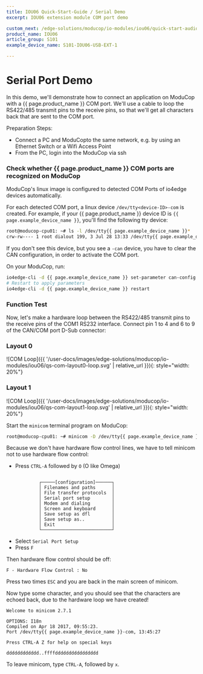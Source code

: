 ```yaml
---
title: IOU06 Quick-Start-Guide / Serial Demo
excerpt: IOU06 extension module COM port demo

custom_next: /edge-solutions/moducop/io-modules/iou06/quick-start-audio
product_name: IOU06
article_group: S101
example_device_name: S101-IOU06-USB-EXT-1

---
```


# Serial Port Demo

In this demo, we'll demonstrate how to connect an application on ModuCop with a {{ page.product_name }} COM port. We'll use a cable to loop the RS422/485 transmit pins to the receive pins, so that we'll get all characters back that are sent to the COM port.

Preparation Steps:
* Connect a PC and ModuCopto the same network, e.g. by using an Ethernet Switch or a Wifi Access Point
* From the PC, login into the ModuCop via ssh

### Check whether {{ page.product_name }} COM ports are recognized on ModuCop

ModuCop's linux image is configured to detected COM Ports of io4edge devices automatically.

For each detected COM port, a linux device `/dev/tty<device-ID>-com` is created. For example, if your {{ page.product_name }} device ID is `{{ page.example_device_name }}`, you'll find the following tty device:

```bash
root@moducop-cpu01: ~# ls -l /dev/tty{{ page.example_device_name }}*
crw-rw---- 1 root dialout 199, 3 Jul 28 13:33 /dev/tty{{ page.example_device_name }}-com
```

If you don't see this device, but you see a `-can` device, you have to clear the CAN configuration, in order to activate the COM port.

On your ModuCop, run:
```bash
io4edge-cli -d {{ page.example_device_name }} set-parameter can-config ""
# Restart to apply parameters
io4edge-cli -d {{ page.example_device_name }} restart
```


### Function Test
Now, let's make a hardware loop between the RS422/485 transmit pins to the receive pins of the COM1 RS232 interface. Connect pin 1 to 4 and 6 to 9 of the CAN/COM port D-Sub connector:

### Layout 0
![COM Loop]({{ '/user-docs/images/edge-solutions/moducop/io-modules/iou06/qs-com-layout0-loop.svg' | relative_url }}){: style="width: 20%"}

### Layout 1
![COM Loop]({{ '/user-docs/images/edge-solutions/moducop/io-modules/iou06/qs-com-layout1-loop.svg' | relative_url }}){: style="width: 20%"}

Start the `minicom` terminal program on ModuCop:
```bash
root@moducop-cpu01: ~# minicom -D /dev/tty{{ page.example_device_name }}-com1 -b 115200
```
Because we don't have hardware flow control lines, we have to tell minicom not to use hardware flow control:
* Press `CTRL-A` followed by `O` (O like Omega)
```

            ┌─────[configuration]──────┐
            │ Filenames and paths      │
            │ File transfer protocols  │
            │ Serial port setup        │
            │ Modem and dialing        │
            │ Screen and keyboard      │
            │ Save setup as dfl        │
            │ Save setup as..          │
            │ Exit                     │
            └──────────────────────────┘
```
* Select `Serial Port Setup`
* Press `F`

Then hardware flow control should be off:
```
F - Hardware Flow Control : No
```
Press two times `ESC` and you are back in the main screen of minicom.

Now type some character, and you should see that the characters are echoed back, due to the hardware loop we have created!

```
Welcome to minicom 2.7.1

OPTIONS: I18n
Compiled on Apr 18 2017, 09:55:23.
Port /dev/tty{{ page.example_device_name }}-com, 13:45:27

Press CTRL-A Z for help on special keys

dddddddddddd..ffffdddddddddddddddd
```

To leave minicom, type `CTRL-A`, followed by `x`.
